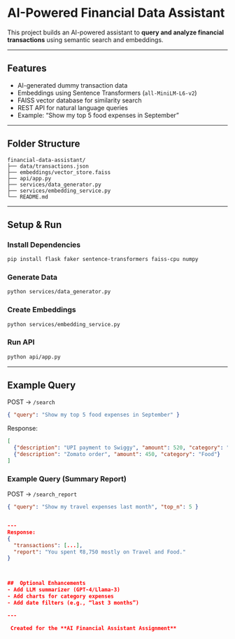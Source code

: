 
# AI-Powered Financial Data Assistant

This project builds an AI-powered assistant to **query and analyze financial transactions** using semantic search and embeddings.

---

## Features
- AI-generated dummy transaction data
- Embeddings using Sentence Transformers (`all-MiniLM-L6-v2`)
- FAISS vector database for similarity search
- REST API for natural language queries
- Example: “Show my top 5 food expenses in September”

---

##  Folder Structure
```
financial-data-assistant/
├── data/transactions.json
├── embeddings/vector_store.faiss
├── api/app.py
├── services/data_generator.py
├── services/embedding_service.py
└── README.md
```

---

##  Setup & Run

###  Install Dependencies
```bash
pip install flask faker sentence-transformers faiss-cpu numpy
```

###  Generate Data
```bash
python services/data_generator.py
```

###  Create Embeddings
```bash
python services/embedding_service.py
```

###  Run API
```bash
python api/app.py
```

---

##  Example Query
POST → `/search`  
```json
{ "query": "Show my top 5 food expenses in September" }
```

Response:
```json
[
  {"description": "UPI payment to Swiggy", "amount": 520, "category": "Food"},
  {"description": "Zomato order", "amount": 450, "category": "Food"}
]
```
### Example Query (Summary Report)
POST → `/search_report`
```json
{ "query": "Show my travel expenses last month", "top_n": 5 }


---
Response:
{
  "transactions": [...],
  "report": "You spent ₹8,750 mostly on Travel and Food."
}



##  Optional Enhancements
- Add LLM summarizer (GPT-4/Llama-3)
- Add charts for category expenses
- Add date filters (e.g., “last 3 months”)

---

 Created for the **AI Financial Assistant Assignment**
